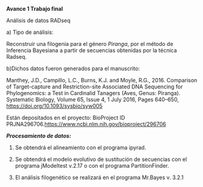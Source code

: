 **Avance 1 Trabajo final**

Análisis de datos RADseq

a) Tipo de análisis:

Reconstruir una filogenia para el género *Piranga*, por el método de Inferencia Bayesiana a partir de secuencias obtenidas por la técnica Radseq.

b)Dichos datos fueron generados para el manuscrito:

Manthey, J.D., Campillo, L.C., Burns, K.J. and Moyle, R.G., 2016. Comparison of Target-capture and Restriction-site Associated DNA Sequencing for Phylogenomics: a Test in Cardinalid Tanagers (Aves, Genus: Piranga).  Systematic Biology, Volume 65, Issue 4, 1 July 2016, Pages 640–650, https://doi.org/10.1093/sysbio/syw005


 Están depositados en el proyecto: BioProject ID PRJNA296706.https://www.ncbi.nlm.nih.gov/bioproject/296706
 
 ***Procesamiento de datos:***
 1) Se obtendrá el alineamiento con el programa ipyrad.
 
 2) Se obtendrá el modelo evolutivo de sustitución de secuencias con el programa jModeltest v.2.17 o con el programa PartitionFinder.

3) El análisis filogenético se realizará en el programa Mr.Bayes v. 3.2.1
 
